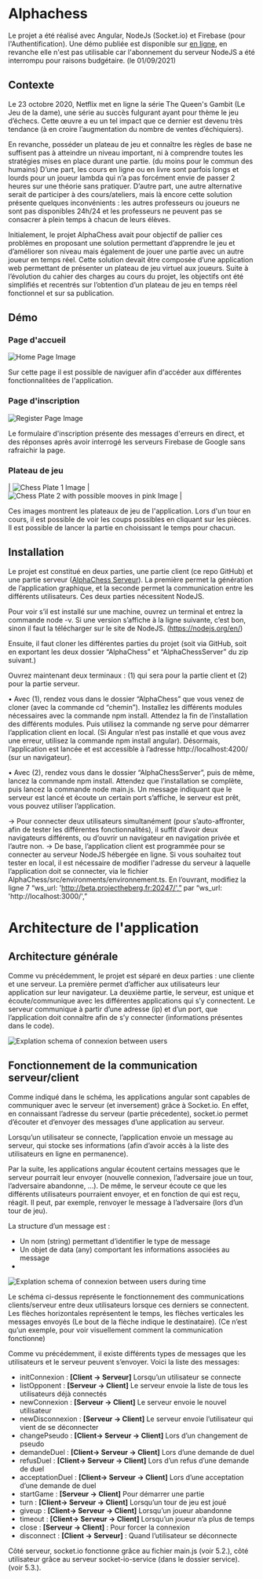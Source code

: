 # Alphachess

Le projet a été réalisé avec Angular, NodeJs (Socket.io) et Firebase (pour l'Authentification). Une démo publiée est disponible sur [en ligne](http://alphachesson.000webhostapp.com/), en revanche elle n'est pas utilisable car l'abonnement du serveur NodeJS a été interrompu pour raisons budgétaire. (le 01/09/2021) 

## Contexte

Le 23 octobre 2020, Netflix met en ligne la série The Queen's Gambit (Le Jeu de la dame), une série au succès fulgurant ayant pour thème le jeu d’échecs. Cette œuvre a eu un tel impact que ce dernier est devenu très tendance (à en croire l’augmentation du nombre de ventes d’échiquiers). 

En revanche, posséder un plateau de jeu et connaître les règles de base ne suffisent pas à atteindre un niveau important, ni à comprendre toutes les stratégies mises en place durant une partie. (du moins pour le commun des humains) D’une part, les cours en ligne ou en livre sont parfois longs et lourds pour un joueur lambda qui n’a pas forcément envie de passer 2 heures sur une théorie sans pratiquer. D’autre part, une autre alternative serait de participer à des cours/ateliers, mais là encore cette solution présente quelques inconvénients : les autres professeurs ou joueurs ne sont pas disponibles 24h/24 et les professeurs ne peuvent pas se consacrer à plein temps à chacun de leurs élèves.

Initialement, le projet AlphaChess avait pour objectif de pallier ces problèmes en proposant une solution permettant d’apprendre le jeu et d’améliorer son niveau mais également de jouer une partie avec un autre joueur en temps réel. Cette solution devait être composée d’une application web permettant de présenter un plateau de jeu virtuel aux joueurs.
Suite à l’évolution du cahier des charges au cours du projet, les objectifs ont été simplifiés et recentrés sur l’obtention d’un plateau de jeu en temps réel fonctionnel et sur sa publication.

## Démo
### Page d'accueil
![Home Page Image](https://github.com/RomainBnfn/AlphaChess/blob/main/images/Homepage.PNG?raw=true)

Sur cette page il est possible de naviguer afin d'accéder aux différentes fonctionnalitées de l'application. 
### Page d'inscription
![Register Page Image](https://github.com/RomainBnfn/AlphaChess/blob/main/images/Register.PNG?raw=true)

Le formulaire d'inscription présente des messages d'erreurs en direct, et des réponses après avoir interrogé les serveurs Firebase de Google sans rafraichir la page.
### Plateau de jeu
| ![Chess Plate 1 Image](https://github.com/RomainBnfn/AlphaChess/blob/main/images/Plate1.PNG?raw=true) | ![Chess Plate 2 with possible mooves in pink Image](https://github.com/RomainBnfn/AlphaChess/blob/main/images/Plate2.PNG?raw=true) |

Ces images montrent les plateaux de jeu de l'application. Lors d'un tour en cours, il est possible de voir les coups possibles en cliquant sur les pièces. Il est possible de lancer la partie en choisissant le temps pour chacun.

## Installation
Le projet est constitué en deux parties, une partie client (ce repo GitHub) et une partie serveur ([AlphaChess Serveur](https://github.com/RomainBnfn/AlphaChessServer)). La première permet la génération de l’application graphique, et la seconde permet la communication entre les différents utilisateurs. Ces deux parties nécessitent NodeJS. 
  
Pour voir s’il est installé sur une machine, ouvrez un terminal et entrez la commande node -v. Si une version s’affiche à la ligne suivante, c’est bon, sinon il faut la télécharger sur le site de NodeJS. (https://nodejs.org/en/) 

Ensuite, il faut cloner les différentes parties du projet (soit via GitHub, soit en exportant les deux dossier “AlphaChess” et “AlphaChessServer” du zip suivant.)

Ouvrez maintenant deux terminaux : (1) qui sera pour la partie client et (2) pour la partie serveur.

• Avec (1), rendez vous dans le dossier “AlphaChess” que vous venez de cloner (avec la commande cd “chemin”). Installez les différents modules nécessaires avec la commande npm install. Attendez la fin de l’installation des différents modules. Puis utilisez la commande ng serve pour démarrer l’application client en local. (Si Angular n’est pas installé et que vous avez une erreur, utilisez la commande npm install angular). Désormais, l’application est lancée et est accessible à l’adresse http://localhost:4200/ (sur un navigateur).

• Avec (2), rendez vous dans le dossier “AlphaChessServer”, puis de même, lancez la commande npm install. Attendez que l’installation se complète, puis lancez la commande node main.js. Un message indiquant que le serveur est lancé et écoute un certain port s’affiche, le serveur est prêt, vous pouvez utiliser l’application.

→ Pour connecter deux utilisateurs simultanément (pour s’auto-affronter, afin de tester les différentes fonctionnalités), il suffit d’avoir deux navigateurs différents, ou d’ouvrir un navigateur en navigation privée et l’autre non. 
→ De base, l’application client est programmée pour se connecter au serveur NodeJS hébergée en ligne. Si vous souhaitez tout tester en local, il est nécessaire de modifier l'adresse du serveur à laquelle l’application doit se connecter, via le fichier AlphaChess/src/environments/environnement.ts. En l’ouvrant, modifiez la ligne 7 “ws_url: 'http://beta.projectheberg.fr:20247/',” par “ws_url: 'http://localhost:3000/',”

# Architecture de l'application 
## Architecture générale
Comme vu précédemment, le projet est séparé en deux parties : une cliente et une serveur. La première permet d’afficher aux utilisateurs leur application sur leur navigateur. La deuxième partie, le serveur, est unique et écoute/communique avec les différentes applications qui s’y connectent. Le serveur communique à partir d’une adresse (ip) et d’un port, que l’application doit connaître afin de s’y connecter (informations présentes dans le code). 

![Explation schema of connexion between users](https://github.com/RomainBnfn/AlphaChess/blob/main/images/SocketIo1.PNG?raw=true)

## Fonctionnement de la communication serveur/client
Comme indiqué dans le schéma, les applications angular sont capables de communiquer avec le serveur (et inversement) grâce à Socket.io. En effet, en connaissant l’adresse du serveur (partie précedente), socket.io permet d’écouter et d’envoyer des messages d’une application au serveur. 

Lorsqu’un utilisateur se connecte, l’application envoie un message au serveur, qui stocke ses informations (afin d’avoir accès à la liste des utilisateurs en ligne en permanence).
  
Par la suite, les applications angular écoutent certains messages que le serveur pourrait leur envoyer (nouvelle connexion, l’adversaire joue un tour, l’adversaire abandonne, …). De même, le serveur écoute ce que les différents utilisateurs pourraient envoyer, et en fonction de qui est reçu, réagit. Il peut, par exemple, renvoyer le message à l’adversaire (lors d’un tour de jeu).
 
La structure d’un message est : 
- Un nom (string) permettant d’identifier le type de message
- Un objet de data (any) comportant les informations associées au message
- 
![Explation schema of connexion between users during time](https://github.com/RomainBnfn/AlphaChess/blob/main/images/SocketIo2.PNG?raw=true)

Le schéma ci-dessus représente le fonctionnement des communications clients/serveur entre deux utilisateurs lorsque ces derniers se connectent. Les flèches horizontales représentent le temps, les flèches verticales les messages envoyés (Le bout de la flèche indique le destinataire). (Ce n’est qu’un exemple, pour voir visuellement comment la communication fonctionne)

Comme vu précédemment, il existe différents types de messages que les utilisateurs et le serveur peuvent s’envoyer. Voici la liste des messages:
- initConnexion : **\[Client → Serveur]** Lorsqu’un utilisateur se connecte
- listOpponent : **\[Serveur → Client]** Le serveur envoie la liste de tous les utilisateurs déjà connectés
- newConnexion : **\[Serveur → Client]** Le serveur envoie le nouvel utilisateur 
- newDisconnexion : **\[Serveur → Client]** Le serveur envoie l’utilisateur qui vient de se déconnecter
- changePseudo : **\[Client→ Serveur → Client]** Lors d’un changement de pseudo
- demandeDuel : **\[Client→ Serveur → Client]** Lors d’une demande de duel
- refusDuel : **\[Client→ Serveur → Client]** Lors d’un refus d’une demande de duel
- acceptationDuel : **\[Client→ Serveur → Client]** Lors d’une acceptation d’une demande de duel
- startGame : **\[Serveur → Client]** Pour démarrer une partie
- turn : **\[Client→ Serveur → Client]** Lorsqu’un tour de jeu est joué
- giveup : **\[Client→ Serveur → Client]** Lorsqu’un joueur abandonne
- timeout : **\[Client→ Serveur → Client]** Lorsqu’un joueur n’a plus de temps
- close : **\[Serveur → Client]** : Pour forcer la connexion 
- disconnect : **\[Client → Serveur]** : Quand l’utilisateur se déconnecte

Côté serveur, socket.io fonctionne grâce au fichier main.js (voir 5.2.), côté utilisateur grâce au serveur socket-io-service (dans le dossier service). (voir 5.3.).

